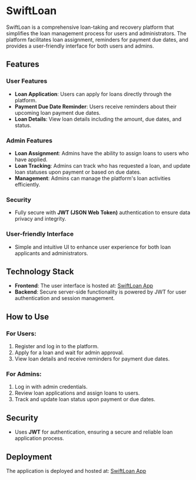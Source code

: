 # SwiftLoan

SwiftLoan is a comprehensive loan-taking and recovery platform that simplifies the loan management process for users and administrators. The platform facilitates loan assignment, reminders for payment due dates, and provides a user-friendly interface for both users and admins.

## Features

### User Features
- **Loan Application**: Users can apply for loans directly through the platform.
- **Payment Due Date Reminder**: Users receive reminders about their upcoming loan payment due dates.
- **Loan Details**: View loan details including the amount, due dates, and status.

### Admin Features
- **Loan Assignment**: Admins have the ability to assign loans to users who have applied.
- **Loan Tracking**: Admins can track who has requested a loan, and update loan statuses upon payment or based on due dates.
- **Management**: Admins can manage the platform's loan activities efficiently.

### Security
- Fully secure with **JWT (JSON Web Token)** authentication to ensure data privacy and integrity.

### User-friendly Interface
- Simple and intuitive UI to enhance user experience for both loan applicants and administrators.

## Technology Stack

- **Frontend**: The user interface is hosted at: [SwiftLoan App](https://anuj-kumar-loan-app.netlify.app/)
- **Backend**: Secure server-side functionality is powered by JWT for user authentication and session management.

## How to Use

### For Users:
1. Register and log in to the platform.
2. Apply for a loan and wait for admin approval.
3. View loan details and receive reminders for payment due dates.

### For Admins:
1. Log in with admin credentials.
2. Review loan applications and assign loans to users.
3. Track and update loan status upon payment or due dates.

## Security
- Uses **JWT** for authentication, ensuring a secure and reliable loan application process.

## Deployment
The application is deployed and hosted at: [SwiftLoan App](https://anuj-kumar-loan-app.netlify.app/)



